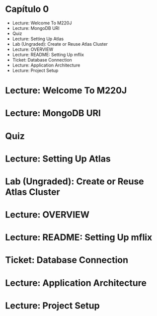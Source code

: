 # Capítulo 0

* Lecture: Welcome To M220J
* Lecture: MongoDB URI
* Quiz
* Lecture: Setting Up Atlas
* Lab (Ungraded): Create or Reuse Atlas Cluster
* Lecture: OVERVIEW
* Lecture: README: Setting Up mflix
* Ticket: Database Connection
* Lecture: Application Architecture
* Lecture: Project Setup


# Lecture: Welcome To M220J
# Lecture: MongoDB URI
# Quiz
# Lecture: Setting Up Atlas
# Lab (Ungraded): Create or Reuse Atlas Cluster
# Lecture: OVERVIEW
# Lecture: README: Setting Up mflix
# Ticket: Database Connection
# Lecture: Application Architecture
# Lecture: Project Setup
